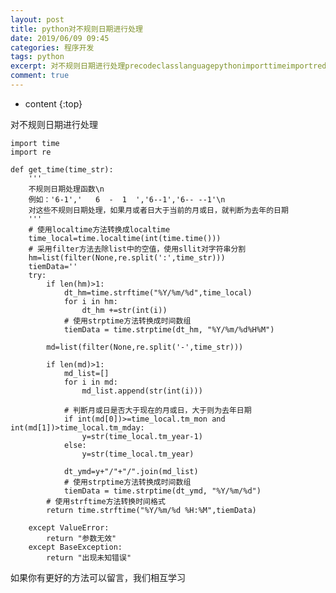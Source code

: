 ```yaml
---
layout: post
title: python对不规则日期进行处理
date: 2019/06/09 09:45
categories: 程序开发
tags: python
excerpt: 对不规则日期进行处理precodeclasslanguagepythonimporttimeimportredefgettimetimestr不规则日期处理函数n例如61616161n对这些不规则日期处理如果月或者日大于当前的月或日就判断为去年的日期使用localtime方法转换成localtimetimelocaltimelocaltimeinttimetime采用filter方法去除list中
comment: true
---
```


* content
{:top}

对不规则日期进行处理

    
    
    import time
    import re
    
    def get_time(time_str):
        '''
        不规则日期处理函数\n
        例如：'6-1','   6  -  1  ','6--1','6-- --1'\n
        对这些不规则日期处理，如果月或者日大于当前的月或日，就判断为去年的日期
        '''
        # 使用localtime方法转换成localtime
        time_local=time.localtime(int(time.time()))
        # 采用filter方法去除list中的空值，使用sllit对字符串分割
        hm=list(filter(None,re.split(':',time_str)))
        tiemData=''
        try:
            if len(hm)>1:
                dt_hm=time.strftime("%Y/%m/%d",time_local)
                for i in hm:
                    dt_hm +=str(int(i))
                # 使用strptime方法转换成时间数组
                tiemData = time.strptime(dt_hm, "%Y/%m/%d%H%M")
    
            md=list(filter(None,re.split('-',time_str)))
    
            if len(md)>1:
                md_list=[]
                for i in md:
                    md_list.append(str(int(i)))
    
                # 判断月或日是否大于现在的月或日，大于则为去年日期
                if int(md[0])>=time_local.tm_mon and int(md[1])>time_local.tm_mday:
                    y=str(time_local.tm_year-1)
                else:
                    y=str(time_local.tm_year)
    
                dt_ymd=y+"/"+"/".join(md_list)
                # 使用strptime方法转换成时间数组
                tiemData = time.strptime(dt_ymd, "%Y/%m/%d")
            # 使用strftime方法转换时间格式
            return time.strftime("%Y/%m/%d %H:%M",tiemData)
    
        except ValueError:
            return "参数无效"
        except BaseException:
            return "出现未知错误"
    

如果你有更好的方法可以留言，我们相互学习


    